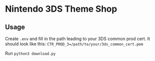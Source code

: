 # Nintendo 3DS Theme Shop

## Usage

Create `.env` and fill in the path leading to your 3DS common prod cert. It should look like this: `CTR_PROD_3=/path/to/your/3ds_common_cert.pem`

Run `python3 download.py`
